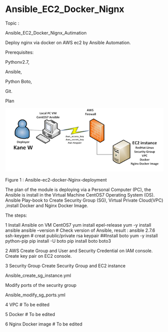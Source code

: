 # Ansible_EC2_Docker_Nignx
Topic :

Ansible_EC2_Docker_Nignx_Autimation


Deploy nginx via docker on AWS ec2 by Ansible Automation.

Prerequisites:

Pythonv2.7,

Ansible,

Python Boto,

Git.


Plan


![image of Plan_AnsibleEC2DockerNginxx](https://github.com/KaneWen/Ansible_EC2_Docker_Nignx/blob/master/Plan_AnsibleEC2DockerNginxx.png)
 
Figure 1  : Ansible-ec2-docker-Nginx-deployment

The plan of the module is deploying via a Personal Computer (PC), the Ansible is install in the Virtual Machine CentOS7 Operating System (OS). Ansible Play-book to Create Security Group (SG), Virtual Private Cloud(VPC) ,install Docker and Nginx Docker Image.

The steps:

1 Install  Ansible on VM CentOS7
yum install epel-release
yum -y install ansible
ansible –version        # Check version of Ansible, result : ansible 2.7.6
ssh-keygen               # creat public/private rsa keypair
##Install boto
yum -y install python-pip
 pip install -U boto
pip install boto boto3

2 AWS 
Create Group and User and Security Credential on IAM console.
Create key pair on EC2 console.

3 Security Group 
Create Security Group and EC2 instance

Ansible_create_sg_instance.yml

Modify ports of the security  group

Ansible_modify_sg_ports.yml


4 VPC  # To be edited

5 Docker  # To be edited

6 Nginx Docker image # To be edited
